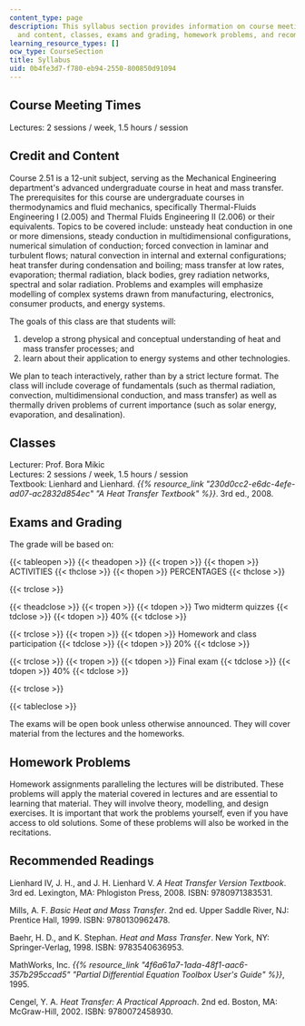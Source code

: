 ```yaml
---
content_type: page
description: This syllabus section provides information on course meeting times, credit
  and content, classes, exams and grading, homework problems, and recommended readings.
learning_resource_types: []
ocw_type: CourseSection
title: Syllabus
uid: 0b4fe3d7-f780-eb94-2550-800850d91094
---
```


Course Meeting Times
--------------------

Lectures: 2 sessions / week, 1.5 hours / session

Credit and Content
------------------

Course 2.51 is a 12-unit subject, serving as the Mechanical Engineering department's advanced undergraduate course in heat and mass transfer. The prerequisites for this course are undergraduate courses in thermodynamics and fluid mechanics, specifically Thermal-Fluids Engineering I (2.005) and Thermal Fluids Engineering II (2.006) or their equivalents. Topics to be covered include: unsteady heat conduction in one or more dimensions, steady conduction in multidimensional configurations, numerical simulation of conduction; forced convection in laminar and turbulent flows; natural convection in internal and external configurations; heat transfer during condensation and boiling; mass transfer at low rates, evaporation; thermal radiation, black bodies, grey radiation networks, spectral and solar radiation. Problems and examples will emphasize modelling of complex systems drawn from manufacturing, electronics, consumer products, and energy systems.

The goals of this class are that students will:

1.  develop a strong physical and conceptual understanding of heat and mass transfer processes; and
2.  learn about their application to energy systems and other technologies.

We plan to teach interactively, rather than by a strict lecture format. The class will include coverage of fundamentals (such as thermal radiation, convection, multidimensional conduction, and mass transfer) as well as thermally driven problems of current importance (such as solar energy, evaporation, and desalination).

Classes
-------

Lecturer: Prof. Bora Mikic  
Lectures: 2 sessions / week, 1.5 hours / session  
Textbook: Lienhard and Lienhard. _{{% resource_link "230d0cc2-e6dc-4efe-ad07-ac2832d854ec" "A Heat Transfer Textbook" %}}_. 3rd ed., 2008.

Exams and Grading
-----------------

The grade will be based on:

{{< tableopen >}}
{{< theadopen >}}
{{< tropen >}}
{{< thopen >}}
ACTIVITIES
{{< thclose >}}
{{< thopen >}}
PERCENTAGES
{{< thclose >}}

{{< trclose >}}

{{< theadclose >}}
{{< tropen >}}
{{< tdopen >}}
Two midterm quizzes
{{< tdclose >}}
{{< tdopen >}}
40%
{{< tdclose >}}

{{< trclose >}}
{{< tropen >}}
{{< tdopen >}}
Homework and class participation
{{< tdclose >}}
{{< tdopen >}}
20%
{{< tdclose >}}

{{< trclose >}}
{{< tropen >}}
{{< tdopen >}}
Final exam
{{< tdclose >}}
{{< tdopen >}}
40%
{{< tdclose >}}

{{< trclose >}}

{{< tableclose >}}

The exams will be open book unless otherwise announced. They will cover material from the lectures and the homeworks.

Homework Problems
-----------------

Homework assignments paralleling the lectures will be distributed. These problems will apply the material covered in lectures and are essential to learning that material. They will involve theory, modelling, and design exercises. It is important that work the problems yourself, even if you have access to old solutions. Some of these problems will also be worked in the recitations.

Recommended Readings
--------------------

Lienhard IV, J. H., and J. H. Lienhard V. _A Heat Transfer Version Textbook_. 3rd ed. Lexington, MA: Phlogiston Press, 2008. ISBN: 9780971383531.

Mills, A. F. _Basic Heat and Mass Transfer_. 2nd ed. Upper Saddle River, NJ: Prentice Hall, 1999. ISBN: 9780130962478.

Baehr, H. D., and K. Stephan. _Heat and Mass Transfer_. New York, NY: Springer-Verlag, 1998. ISBN: 9783540636953.

MathWorks, Inc. _{{% resource_link "4f6a61a7-1ada-48f1-aac6-357b295ccad5" "Partial Differential Equation Toolbox User's Guide" %}}_, 1995.

Cengel, Y. A. _Heat Transfer: A Practical Approach_. 2nd ed. Boston, MA: McGraw-Hill, 2002. ISBN: 9780072458930.